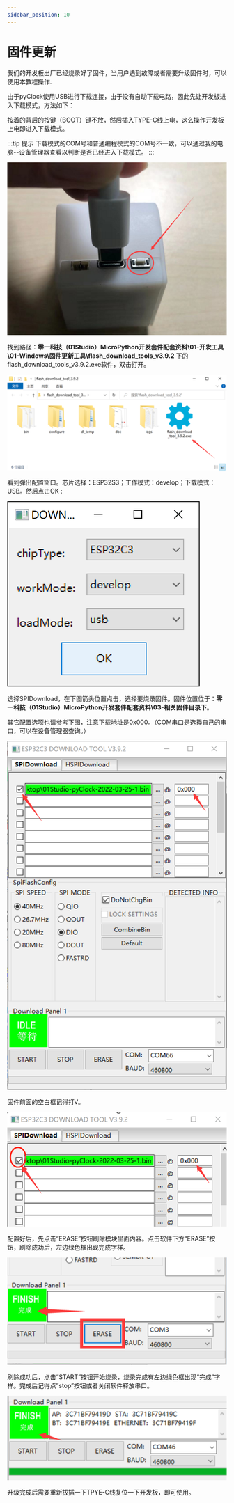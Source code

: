 ```yaml
---
sidebar_position: 10
---
```


# 固件更新

我们的开发板出厂已经烧录好了固件，当用户遇到故障或者需要升级固件时，可以使用本教程操作.

由于pyClock使用USB进行下载连接，由于没有自动下载电路，因此先让开发板进入下载模式，方法如下：

按着的背后的按键（BOOT）键不放，然后插入TYPE-C线上电，这么操作开发板上电即进入下载模式。

:::tip 提示
下载模式的COM号和普通编程模式的COM号不一致，可以通过我的电脑--设备管理器查看以判断是否已经进入下载模式。
:::

![firmware](./img/firmware/firmware1.png)

找到路径：**零一科技（01Studio）MicroPython开发套件配套资料\01-开发工具\01-Windows\固件更新工具\flash_download_tools_v3.9.2** 下的flash_download_tools_v3.9.2.exe软件，双击打开。

![firmware](./img/firmware/firmware2.png)

看到弹出配置窗口。芯片选择：ESP32S3；工作模式：develop；下载模式：USB。然后点击OK :

![firmware](./img/firmware/firmware3.png)

选择SPIDownload，在下图箭头位置点击，选择要烧录固件。固件位置位于：**零一科技（01Studio）MicroPython开发套件配套资料\03-相关固件目录下**。 

其它配置选项也请参考下图，注意下载地址是0x000。（COM串口是选择自己的串口，可以在设备管理器查询。）

![firmware](./img/firmware/firmware4.png)

固件前面的空白框记得打√。

![firmware](./img/firmware/firmware5.png)

配置好后，先点击“ERASE”按钮刷除模块里面内容。点击软件下方“ERASE”按钮，刷除成功后，左边绿色框出现完成字样。

![firmware](./img/firmware/firmware6.png)

刷除成功后，点击“START”按钮开始烧录，烧录完成有左边绿色框出现“完成”字样。完成后记得点”stop”按钮或者关闭软件释放串口。

![firmware](./img/firmware/firmware7.png)

升级完成后需要重新拔插一下TPYE-C线复位一下开发板，即可使用。
